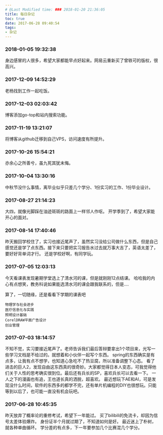 ```yaml
---
# @Last Modified time: ### 2018-01-20 21:36:05
title: 每日杂记
toc: true
date: 2017-06-28 09:40:54
tags:
- 杂记
---
```

### 2018-01-05 19:32:38
身边感冒的人很多，希望大家都能早点好起来。网易云重新买了曾轶可的版权，很高兴。
### 2017-12-09 14:52:29
老杨找到工作一起吃饭。
### 2017-12-03 02:03:42
博客添加go-top和站内搜索功能。
### 2017-11-19 13:21:07
将博客从github迁移到自己VPS，访问速度有所提升。
### 2017-10-26 15:54:21
亦余心之所善兮，虽九死其犹未悔。
### 2017-10-04 13:30:16
中秋节没什么事情，离毕业似乎只差几个学分、1份实习的工作、1份毕业设计。
### 2017-08-27 21:14:23
大四，就像光脚踩在油迹斑斑的路面上一样邻人作呕。
开学季到了，希望大家能开心的面对。
### 2017-08-14 17:40:46
昨天搬回学校住了，实习也接近尾声了，虽然实习没给公司做什么东西，但是自己感觉还是学了点东西。接下来只要把实习报告水过去就万事大吉了，英语太差了，要好好背单词才行。
还是学校好啊，有同学玩。
### 2017-07-05 12:03:13
今天看课表发现暑期学堂选上了清水河的课，但是就刚刚12点结课。
哈哈我的内心有点想笑，教务科说如果能选清水河的课会跟我联系的，但是....

算了，一切随缘，还是看看下学期的课表吧
```
物理学与社会进步
医疗信息化与实践
照明设计基础
CorelDRAW平面广告设计
创业管理
```
### 2017-07-03 18:14:57
不知不觉，实习要接近尾声了。老师告诉我们最后答辩要拿出1个项目来，光写一些学习文档是不给过的。就想着和小伙伴一起写个东西。
spring的东西确实是有点多，让我有点不想学，也知道心急吃不了热豆腐，所以准备调整下心态。
看了进击的巨人2，发现自由这东西真的很奇妙。大家都觉得日本人变态，可我觉得他们关于人性的思考确实很到位。最后还有兵长的SP，喜欢兵长可以去看一下。
一人之下的漫画也有追，王也道长真的洒脱，超喜欢。
最近想玩下AE和AI，可是发现没什么时间，软件的东西多的都学不完，还有单片机编程的DIY也很想玩。只能等到以后了，也可能一直没有机会玩吧。
### 2017-06-28 10:45:35
昨天放弃了概率论的重修考试，希望下一年能过。
买了bilibili的免流卡，却因为信号太差体验爆炸。
身份证半个月就过期了，不知道如何是好。
最近迷上了朴树，就各种单曲循环。
学分差的有点多，下一年要参加几个比赛混几个学分。






